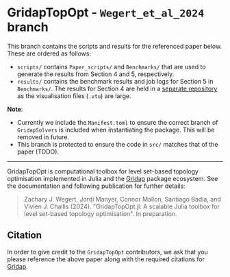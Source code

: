 # GridapTopOpt - `Wegert_et_al_2024` branch
This branch contains the scripts and results for the referenced paper below. These are ordered as follows:
- `scripts/` contains `Paper_scripts/` and `Benchmarks/` that are used to generate the results from Section 4 and 5, respectively.
- `results/` contains the benchmark results and job logs for Section 5 in `Benchmarks/`. The results for Section 4 are held in a [separate repository](https://github.com/zjwegert/Wegert_et_al_2024_Results) as the visualisation files (`.vtu`) are large.

**Note**:
- Currently we include the `Manifest.toml` to ensure the correct branch of `GridapSolvers` is included when instantiating the package. This will be removed in future.
- This branch is protected to ensure the code in `src/` matches that of the paper (TODO).

---

GridapTopOpt is computational toolbox for level set-based topology optimisation implemented in Julia and the [Gridap](https://github.com/gridap/Gridap.jl) package ecosystem. See the documentation and following publication for further details:

> Zachary J. Wegert, Jordi Manyer, Connor Mallon, Santiago Badia, and Vivien J. Challis (2024). "GridapTopOpt.jl: A scalable Julia toolbox for level set-based topology optimisation". In preparation.

## Citation
In order to give credit to the `GridapTopOpt` contributors, we ask that you please reference the above paper along with the required citations for [Gridap](https://github.com/gridap/Gridap.jl?tab=readme-ov-file#how-to-cite-gridap).